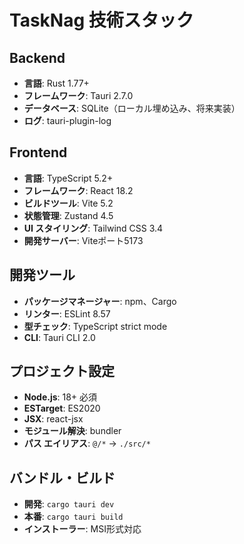# TaskNag 技術スタック

## Backend
- **言語**: Rust 1.77+
- **フレームワーク**: Tauri 2.7.0
- **データベース**: SQLite（ローカル埋め込み、将来実装）
- **ログ**: tauri-plugin-log

## Frontend  
- **言語**: TypeScript 5.2+
- **フレームワーク**: React 18.2
- **ビルドツール**: Vite 5.2
- **状態管理**: Zustand 4.5
- **UI スタイリング**: Tailwind CSS 3.4
- **開発サーバー**: Viteポート5173

## 開発ツール
- **パッケージマネージャー**: npm、Cargo
- **リンター**: ESLint 8.57
- **型チェック**: TypeScript strict mode
- **CLI**: Tauri CLI 2.0

## プロジェクト設定
- **Node.js**: 18+ 必須
- **ESTarget**: ES2020  
- **JSX**: react-jsx
- **モジュール解決**: bundler
- **パス エイリアス**: `@/*` → `./src/*`

## バンドル・ビルド
- **開発**: `cargo tauri dev`
- **本番**: `cargo tauri build` 
- **インストーラー**: MSI形式対応